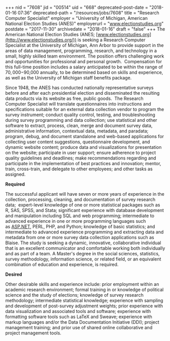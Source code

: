 +++
nid = "7608"
jid = "00514"
uid = "668"
deprecated-post-date = "2018-01-16 07:36"
deprecated-path = "/resources/jobs/7608"
title = "Research Computer Specialist"
employer = "University of Michigan, American National Election Studies (ANES)"
employerurl = "www.electionstudies.org"
postdate = "2017-11-30"
archivedate = "2018-01-16"
draft = "false"
+++
The American National Election Studies
(ANES; [www.electionstudies.org](http://www.electionstudies.org/)) is
seeking a Research Computer Specialist at the University of Michigan,
Ann Arbor to provide support in the areas of data management,
programming, research, and technology in a small, highly skilled team
environment. The position offers challenging work and opportunities for
professional and personal growth.  Compensation for this full-time
position includes a salary anticipated to be within the range of
$70,000-$90,000 annually, to be determined based on skills and
experience, as well as the University of Michigan staff benefits
package.

Since 1948, the ANES has conducted nationally representative surveys
before and after each presidential election and disseminated the
resulting data products via its website as free, public goods.  The
Research Computer Specialist will translate questionnaires into
instructions and specifications suitable for an external data collection
vendor to program the survey instrument; conduct quality control,
testing, and troubleshooting during survey programming and data
collection; use statistical and other software to extract, process,
clean, merge and document survey data, administrative information,
contextual data, metadata, and paradata; program, debug, and document
standalone and web-based applications for collecting user content
suggestions, questionnaire development, and dynamic website content;
produce data and visualizations for presentation on the website;
participate in user support; ensure adherence to project quality
guidelines and deadlines; make recommendations regarding and participate
in the implementation of best practices and innovation; mentor, train,
cross-train, and delegate to other employees; and other tasks as
assigned.
  
**Required**

The successful applicant will have seven or more years of experience in
the collection, processing, cleaning, and documentation of survey
research data;  expert-level knowledge of one or more statistical
packages such as R, SAS, SPSS, and Stata; significant experience with
database development and manipulation including SQL and web programming;
intermediate to advanced experience in one or more programming languages
such as [ASP.NET](http://asp.net/), PERL, PHP, and Python; knowledge of
basic statistics; and intermediate to advanced experience programming
and extracting data and metadata from one or more survey data collection
applications such as Blaise. The study is seeking a dynamic, innovative,
collaborative individual that is an excellent communicator and
comfortable working both individually and as part of a team. A Master's
degree in the social sciences, statistics, survey methodology,
information science, or related field, or an equivalent combination of
education and experience, is required.

**Desired**

Other desirable skills and experience include: prior employment within
an academic research environment; formal training in or knowledge of
political science and the study of elections; knowledge of survey
research methodology; intermediate statistical knowledge; experience
with sampling and development of post-survey adjustment weights; prior
experience with data visualization and associated tools and software;
experience with formatting software tools such as LaTeX and Sweave;
experience with markup languages and/or the Data Documentation
Initiative (DDI); project management training; and prior use of shared
online collaborative and project management tools.
